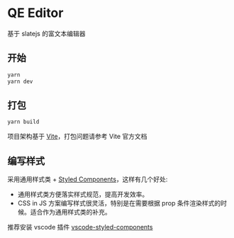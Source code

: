 # QE Editor

基于 slatejs 的富文本编辑器

## 开始

```bash
yarn
yarn dev
```

## 打包

```bash
yarn build
```

项目架构基于 [Vite](https://cn.vitejs.dev/)，打包问题请参考 Vite 官方文档

## 编写样式

采用通用样式类 + [Styled Components](https://styled-components.com/docs/basics#getting-started)，这样有几个好处:

- 通用样式类方便落实样式规范，提高开发效率。
- CSS in JS 方案编写样式很灵活，特别是在需要根据 prop 条件渲染样式的时候。适合作为通用样式类的补充。

推荐安装 vscode 插件 [vscode-styled-components](https://marketplace.visualstudio.com/items?itemName=jpoissonnier.vscode-styled-components)
